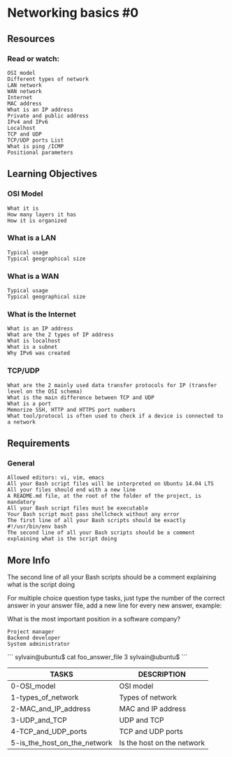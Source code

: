 # Networking basics #0

## Resources

### Read or watch:


    OSI model
    Different types of network
    LAN network
    WAN network
    Internet
    MAC address
    What is an IP address
    Private and public address
    IPv4 and IPv6
    Localhost
    TCP and UDP
    TCP/UDP ports List
    What is ping /ICMP
    Positional parameters

## Learning Objectives

### OSI Model

    What it is
    How many layers it has
    How it is organized

### What is a LAN

    Typical usage
    Typical geographical size

### What is a WAN

    Typical usage
    Typical geographical size

### What is the Internet

    What is an IP address
    What are the 2 types of IP address
    What is localhost
    What is a subnet
    Why IPv6 was created

### TCP/UDP

    What are the 2 mainly used data transfer protocols for IP (transfer level on the OSI schema)
    What is the main difference between TCP and UDP
    What is a port
    Memorize SSH, HTTP and HTTPS port numbers
    What tool/protocol is often used to check if a device is connected to a network

## Requirements

### General


    Allowed editors: vi, vim, emacs
    All your Bash script files will be interpreted on Ubuntu 14.04 LTS
    All your files should end with a new line
    A README.md file, at the root of the folder of the project, is mandatory
    All your Bash script files must be executable
    Your Bash script must pass shellcheck without any error
    The first line of all your Bash scripts should be exactly #!/usr/bin/env bash
    The second line of all your Bash scripts should be a comment explaining what is the script doing


## More Info

The second line of all your Bash scripts should be a comment explaining what is the script doing

For multiple choice question type tasks, just type the number of the correct answer in your answer file, add a new line for every new answer, example:

What is the most important position in a software company?

    Project manager
    Backend developer
    System administrator

´´´
sylvain@ubuntu$ cat foo_answer_file
3
sylvain@ubuntu$
´´´

| TASKS | DESCRIPTION |
| ------ | -----------|
| 0-OSI_model | OSI model |
| 1-types_of_network | Types of network  |
| 2-MAC_and_IP_address | MAC and IP address |
| 3-UDP_and_TCP | UDP and TCP |
| 4-TCP_and_UDP_ports | TCP and UDP ports |
| 5-is_the_host_on_the_network | Is the host on the network |